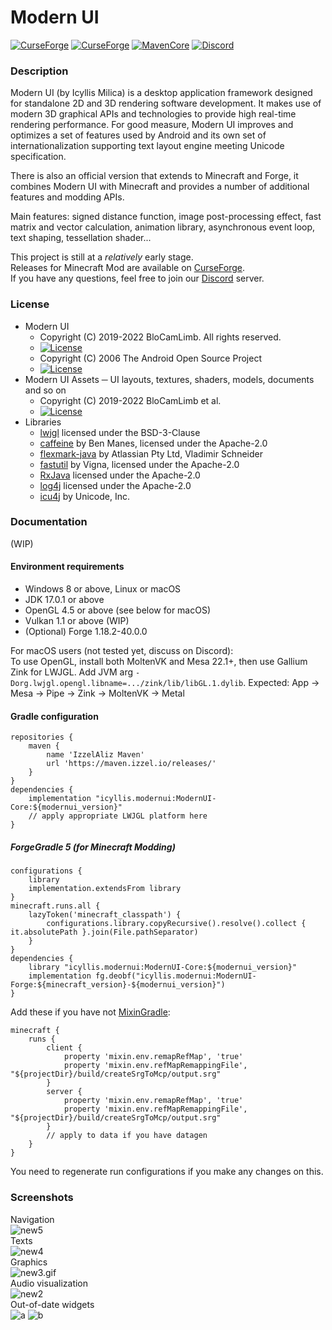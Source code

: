 # Modern UI
[![CurseForge](http://cf.way2muchnoise.eu/full_352491_downloads.svg)](https://www.curseforge.com/minecraft/mc-mods/modern-ui)
[![CurseForge](http://cf.way2muchnoise.eu/versions/For%20Minecraft_352491_all.svg)](https://www.curseforge.com/minecraft/mc-mods/modern-ui)
[![MavenCore](https://img.shields.io/badge/dynamic/xml?color=orange&label=Core%20Version&query=%2Fmetadata%2Fversioning%2Flatest&url=https%3A%2F%2Fmaven.izzel.io%2Freleases%2Ficyllis%2Fmodernui%2FModernUI-Core%2Fmaven-metadata.xml)]()
[![Discord](https://img.shields.io/discord/696234198767501363?color=green&label=Discord&style=flat)](https://discord.gg/kmyGKt2)
### Description
Modern UI (by Icyllis Milica) is a desktop application framework designed for standalone 2D and 3D rendering software development.
It makes use of modern 3D graphical APIs and technologies to provide high real-time rendering performance.
For good measure, Modern UI improves and optimizes a set of features used by Android and its own set of internationalization
supporting text layout engine meeting Unicode specification.

There is also an official version that extends to Minecraft and Forge, it combines Modern UI with Minecraft and
provides a number of additional features and modding APIs.

Main features: signed distance function, image post-processing effect, fast matrix and vector calculation,
animation library, asynchronous event loop, text shaping, tessellation shader...

This project is still at a *relatively* early stage.  
Releases for Minecraft Mod are available on [CurseForge](https://www.curseforge.com/minecraft/mc-mods/modern-ui).  
If you have any questions, feel free to join our [Discord](https://discord.gg/kmyGKt2) server.
### License
* Modern UI
  - Copyright (C) 2019-2022 BloCamLimb. All rights reserved.
  - [![License](https://img.shields.io/badge/License-LGPL--3.0--or--later-blue.svg?style=flat-square)](https://www.gnu.org/licenses/lgpl-3.0.en.html)
  - Copyright (C) 2006 The Android Open Source Project
  - [![License](https://img.shields.io/badge/License-Apache%202.0-orange.svg?style=flat-square)](https://opensource.org/licenses/Apache-2.0)
* Modern UI Assets ─ UI layouts, textures, shaders, models, documents and so on
  - Copyright (C) 2019-2022 BloCamLimb et al.
  - [![License](https://img.shields.io/badge/License-CC%20BY--NC--SA%204.0-yellow.svg?style=flat-square)](https://creativecommons.org/licenses/by-nc-sa/4.0/)
* Libraries
  - [lwjgl](https://github.com/LWJGL/lwjgl3) licensed under the BSD-3-Clause
  - [caffeine](https://github.com/ben-manes/caffeine) by Ben Manes, licensed under the Apache-2.0
  - [flexmark-java](https://github.com/vsch/flexmark-java) by Atlassian Pty Ltd, Vladimir Schneider
  - [fastutil](https://github.com/vigna/fastutil) by Vigna, licensed under the Apache-2.0
  - [RxJava](https://github.com/ReactiveX/RxJava) licensed under the Apache-2.0
  - [log4j](https://github.com/apache/logging-log4j2) licensed under the Apache-2.0
  - [icu4j](https://github.com/unicode-org/icu) by Unicode, Inc.
### Documentation
(WIP)

#### Environment requirements
- Windows 8 or above, Linux or macOS
- JDK 17.0.1 or above
- OpenGL 4.5 or above (see below for macOS)
- Vulkan 1.1 or above (WIP)
- (Optional) Forge 1.18.2-40.0.0

For macOS users (not tested yet, discuss on Discord):  
To use OpenGL, install both MoltenVK and Mesa 22.1+, then use Gallium Zink for LWJGL.
Add JVM arg `-Dorg.lwjgl.opengl.libname=.../zink/lib/libGL.1.dylib`.
Expected: App -> Mesa -> Pipe -> Zink -> MoltenVK -> Metal
#### Gradle configuration
```
repositories {
    maven {
        name 'IzzelAliz Maven'
        url 'https://maven.izzel.io/releases/'
    }
}
dependencies {
    implementation "icyllis.modernui:ModernUI-Core:${modernui_version}"
    // apply appropriate LWJGL platform here
}
```
##### ForgeGradle 5 (for Minecraft Modding)
```
configurations {
    library
    implementation.extendsFrom library
}
minecraft.runs.all {
    lazyToken('minecraft_classpath') {
        configurations.library.copyRecursive().resolve().collect { it.absolutePath }.join(File.pathSeparator)
    }
}
dependencies {
    library "icyllis.modernui:ModernUI-Core:${modernui_version}"
    implementation fg.deobf("icyllis.modernui:ModernUI-Forge:${minecraft_version}-${modernui_version}")
}
```
Add these if you have not [MixinGradle](https://github.com/SpongePowered/MixinGradle):
```
minecraft {
    runs {
        client {
            property 'mixin.env.remapRefMap', 'true'
            property 'mixin.env.refMapRemappingFile', "${projectDir}/build/createSrgToMcp/output.srg"
        }
        server {
            property 'mixin.env.remapRefMap', 'true'
            property 'mixin.env.refMapRemappingFile', "${projectDir}/build/createSrgToMcp/output.srg"
        }
        // apply to data if you have datagen
    }
}
```
You need to regenerate run configurations if you make any changes on this.
### Screenshots
Navigation  
![new5](https://s2.loli.net/2022/03/06/hwAoHTgZNWBvEdq.png)  
Texts  
![new4](https://s2.loli.net/2022/03/06/TM5dVKnpqNvDiJH.png)  
Graphics  
![new3.gif](https://i.loli.net/2021/09/27/yNsL98XtpKP7UVA.gif)  
Audio visualization  
![new2](https://i.loli.net/2021/09/24/TJjyzd6oOf5pPcq.png)  
Out-of-date widgets  
![a](https://i.loli.net/2020/05/15/fYAow29d4JtqaGu.png)
![b](https://i.loli.net/2020/04/10/LDBFc1qo5wtnS8u.png)

